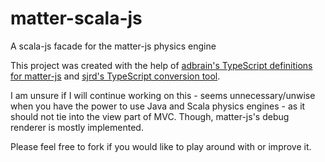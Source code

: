 # matter-scala-js
A scala-js facade for the matter-js physics engine

This project was created with the help of [adbrain's TypeScript definitions for matter-js](https://github.com/slavomirvojacek/adbrain-typescript-definitions/blob/master/matter-js/matter-js.d.ts) and [sjrd's TypeScript conversion tool](https://github.com/sjrd/scala-js-ts-importer).

I am unsure if I will continue working on this - seems unnecessary/unwise when you have the power to use Java and Scala physics engines - as it should not tie into the view part of MVC. Though, matter-js's debug renderer is mostly implemented.   

Please feel free to fork if you would like to play around with or improve it. 

